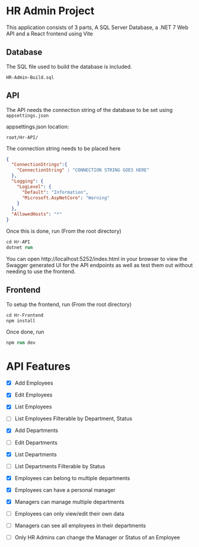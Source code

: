 # HR Admin Project

This application consists of 3 parts, A SQL Server Database, a .NET 7 Web API and a React frontend using Vite

## Database
The SQL file used to build the database is included. 

`HR-Admin-Build.sql`

## API
The API needs the connection string of the database to be set using `appsettings.json`

appsettings.json location:

```
root/Hr-API/
```

The connection string needs to be placed here

```json
{ 
  "ConnectionStrings":{
    "ConnectionString" : "CONNECTION STRING GOES HERE"
  },
  "Logging": {
    "LogLevel": {
      "Default": "Information",
      "Microsoft.AspNetCore": "Warning"
    }
  },
  "AllowedHosts": "*"
}

```

Once this is done, run (From the root directory)
```ps
cd Hr-API
dotnet run
```

You can open http://localhost:5252/index.html in your browser to view the Swagger generated UI for the API endpoints as well as test them out without needing to use the frontend.


## Frontend
To setup the frontend, run (From the root directory)

```ps
cd Hr-Frontend
npm install
```

Once done, run 
```ps
npm run dev
```

# API Features

- [x] Add Employees
- [x] Edit Employees
- [x] List Employees
- [ ] List Employees Filterable by Department, Status
- [x] Add Departments
- [ ] Edit Departments
- [x] List Departments
- [ ] List Departments Filterable by Status

- [x] Employees can belong to multiple departments
- [x] Employees can have a personal manager
- [x] Managers can manage multiple departments

- [ ] Employees can only view/edit their own data
- [ ] Managers can see all employees in their departments
- [ ] Only HR Admins can change the Manager or Status of an Employee